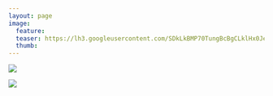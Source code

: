 ```yaml
---
layout: page
image:
  feature:
  teaser: https://lh3.googleusercontent.com/SDkLkBMP70TungBcBgCLklHx0JePqRuHriyrY4OmPlE=w245-h163-no
  thumb:
---
```


![](https://lh3.googleusercontent.com/Ab2mj-Qdg3E-v-HWIhIgFDA3aw36RCXaFD3tmBD8j8M=w800)

![](https://lh3.googleusercontent.com/NGIDK7a8XoOtb7QRrULfviaIgFYjx5yHS_E7BLQlr1c=w800)
